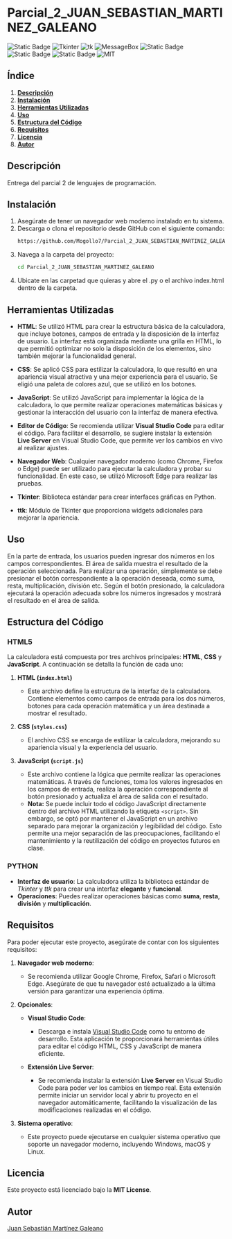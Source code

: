 # Parcial_2_JUAN_SEBASTIAN_MARTINEZ_GALEANO

![Static Badge](https://img.shields.io/badge/Python-3.12-blue?logo=python&logoColor=white)
![Tkinter](https://img.shields.io/badge/Tkinter-GUI-orange)
![tk](https://img.shields.io/badge/tk-module-green)
![MessageBox](https://img.shields.io/badge/MessageBox-Alert-yellow)
![Static Badge](https://img.shields.io/badge/HTML-5-orange?logo=html5&logoColor=white)
![Static Badge](https://img.shields.io/badge/CSS-3-green?logo=css3&logoColor=white)
![Static Badge](https://img.shields.io/badge/JavaScript-ES2024-yellow?logo=javascript&logoColor=white)
![MIT](https://img.shields.io/badge/MIT-License-blue)

## **Índice**
1. [**Descripción**](#descripción)
2. [**Instalación**](#instalación)
3. [**Herramientas Utilizadas**](#herramientas-utilizadas)
4. [**Uso**](#uso)
5. [**Estructura del Código**](#estructura-del-código)
7. [**Requisitos**](#requisitos)
8. [**Licencia**](#licencia)
9. [**Autor**](#autor)
    
## **Descripción**
Entrega del parcial 2 de lenguajes de programación.

## **Instalación**

1. Asegúrate de tener un navegador web moderno instalado en tu sistema.
2. Descarga o clona el repositorio desde GitHub con el siguiente comando:
   ```bash
   https://github.com/Mogollo7/Parcial_2_JUAN_SEBASTIAN_MARTINEZ_GALEANO.git
   ```
3. Navega a la carpeta del proyecto:
   ```bash
   cd Parcial_2_JUAN_SEBASTIAN_MARTINEZ_GALEANO
   ```
4. Ubicate en las carpetad que quieras y abre el .py o el archivo index.html dentro de la carpeta.

## **Herramientas Utilizadas**


- **HTML**: Se utilizó HTML para crear la estructura básica de la calculadora, que incluye botones, campos de entrada y la disposición de la interfaz de usuario. La interfaz está organizada mediante una grilla en HTML, lo que permitió optimizar no solo la disposición de los elementos, sino también mejorar la funcionalidad general.

- **CSS**: Se aplicó CSS para estilizar la calculadora, lo que resultó en una apariencia visual atractiva y una mejor experiencia para el usuario. Se eligió una paleta de colores azul, que se utilizó en los botones.

- **JavaScript**: Se utilizó JavaScript para implementar la lógica de la calculadora, lo que permite realizar operaciones matemáticas básicas y gestionar la interacción del usuario con la interfaz de manera efectiva.

- **Editor de Código**: Se recomienda utilizar **Visual Studio Code** para editar el código. Para facilitar el desarrollo, se sugiere instalar la extensión **Live Server** en Visual Studio Code, que permite ver los cambios en vivo al realizar ajustes.

- **Navegador Web**: Cualquier navegador moderno (como Chrome, Firefox o Edge) puede ser utilizado para ejecutar la calculadora y probar su funcionalidad. En este caso, se utilizó Microsoft Edge para realizar las pruebas.
- **Tkinter**: Biblioteca estándar para crear interfaces gráficas en Python.
- **ttk**: Módulo de Tkinter que proporciona widgets adicionales para mejorar la apariencia.

## **Uso**

En la parte de entrada, los usuarios pueden ingresar dos números en los campos correspondientes. El área de salida muestra el resultado de la operación seleccionada. Para realizar una operación, simplemente se debe presionar el botón correspondiente a la operación deseada, como suma, resta, multiplicación, división etc. Según el botón presionado, la calculadora ejecutará la operación adecuada sobre los números ingresados y mostrará el resultado en el área de salida.

## **Estructura del Código**

### **HTML5**

La calculadora está compuesta por tres archivos principales: **HTML**, **CSS** y **JavaScript**. A continuación se detalla la función de cada uno:

1. **HTML (`index.html`)**
   - Este archivo define la estructura de la interfaz de la calculadora. Contiene elementos como campos de entrada para los dos números, botones para cada operación matemática y un área destinada a mostrar el resultado.


2. **CSS (`styles.css`)**
   - El archivo CSS se encarga de estilizar la calculadora, mejorando su apariencia visual y la experiencia del usuario.

3. **JavaScript (`script.js`)**
   - Este archivo contiene la lógica que permite realizar las operaciones matemáticas. A través de funciones, toma los valores ingresados en los campos de entrada, realiza la operación correspondiente al botón presionado y actualiza el área de salida con el resultado.
   - **Nota:** Se puede incluir todo el código JavaScript directamente dentro del archivo HTML utilizando la etiqueta `<script>`. Sin embargo, se optó por mantener el JavaScript en un archivo separado para mejorar la organización y legibilidad del código. Esto permite una mejor separación de las preocupaciones, facilitando el mantenimiento y la reutilización del código en proyectos futuros en clase.

### **PYTHON**
- **Interfaz de usuario**: La calculadora utiliza la biblioteca estándar de _Tkinter_ y _ttk_ para crear una interfaz **elegante** y **funcional**.
- **Operaciones**: Puedes realizar operaciones básicas como **suma**, **resta**, **división** y **multiplicación**.


## Requisitos

Para poder ejecutar este proyecto, asegúrate de contar con los siguientes requisitos:

1. **Navegador web moderno**: 
   - Se recomienda utilizar Google Chrome, Firefox, Safari o Microsoft Edge. Asegúrate de que tu navegador esté actualizado a la última versión para garantizar una experiencia óptima.

2. **Opcionales**:

   - **Visual Studio Code**:
     - Descarga e instala [Visual Studio Code](https://code.visualstudio.com/) como tu entorno de desarrollo. Esta aplicación te proporcionará herramientas útiles para editar el código HTML, CSS y JavaScript de manera eficiente.

   - **Extensión Live Server**:
     - Se recomienda instalar la extensión **Live Server** en Visual Studio Code para poder ver los cambios en tiempo real. Esta extensión permite iniciar un servidor local y abrir tu proyecto en el navegador automáticamente, facilitando la visualización de las modificaciones realizadas en el código.

3. **Sistema operativo**:
   - Este proyecto puede ejecutarse en cualquier sistema operativo que soporte un navegador moderno, incluyendo Windows, macOS y Linux.

## **Licencia**

Este proyecto está licenciado bajo la **MIT License**.

## **Autor**

[Juan Sebastián Martínez Galeano](https://github.com/Mogollo7?tab=repositories)
